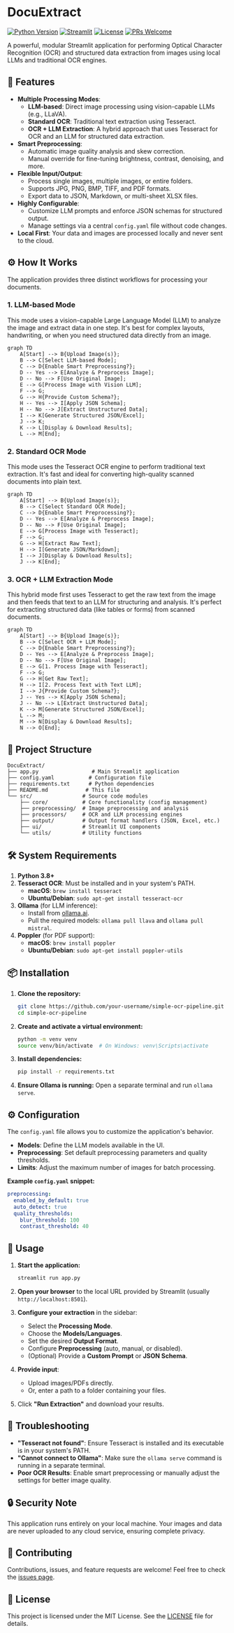 # DocuExtract

[![Python Version](https://img.shields.io/badge/Python-3.8+-blue.svg)](https://www.python.org/downloads/)
[![Streamlit](https://img.shields.io/badge/Streamlit-1.0+-red.svg)](https://streamlit.io)
[![License](https://img.shields.io/badge/License-MIT-green.svg)](https://opensource.org/licenses/MIT)
[![PRs Welcome](https://img.shields.io/badge/PRs-welcome-brightgreen.svg)](CONTRIBUTING.md)

A powerful, modular Streamlit application for performing Optical Character Recognition (OCR) and structured data extraction from images using local LLMs and traditional OCR engines.

## 🚀 Features

- **Multiple Processing Modes**:
  - **LLM-based**: Direct image processing using vision-capable LLMs (e.g., LLaVA).
  - **Standard OCR**: Traditional text extraction using Tesseract.
  - **OCR + LLM Extraction**: A hybrid approach that uses Tesseract for OCR and an LLM for structured data extraction.
- **Smart Preprocessing**:
  - Automatic image quality analysis and skew correction.
  - Manual override for fine-tuning brightness, contrast, denoising, and more.
- **Flexible Input/Output**:
  - Process single images, multiple images, or entire folders.
  - Supports JPG, PNG, BMP, TIFF, and PDF formats.
  - Export data to JSON, Markdown, or multi-sheet XLSX files.
- **Highly Configurable**:
  - Customize LLM prompts and enforce JSON schemas for structured output.
  - Manage settings via a central `config.yaml` file without code changes.
- **Local First**: Your data and images are processed locally and never sent to the cloud.

## ⚙️ How It Works

The application provides three distinct workflows for processing your documents.

### 1. LLM-based Mode

This mode uses a vision-capable Large Language Model (LLM) to analyze the image and extract data in one step. It's best for complex layouts, handwriting, or when you need structured data directly from an image.

```mermaid
graph TD
    A[Start] --> B{Upload Image(s)};
    B --> C[Select LLM-based Mode];
    C --> D{Enable Smart Preprocessing?};
    D -- Yes --> E[Analyze & Preprocess Image];
    D -- No --> F[Use Original Image];
    E --> G[Process Image with Vision LLM];
    F --> G;
    G --> H{Provide Custom Schema?};
    H -- Yes --> I[Apply JSON Schema];
    H -- No --> J[Extract Unstructured Data];
    I --> K[Generate Structured JSON/Excel];
    J --> K;
    K --> L[Display & Download Results];
    L --> M[End];
```

### 2. Standard OCR Mode

This mode uses the Tesseract OCR engine to perform traditional text extraction. It's fast and ideal for converting high-quality scanned documents into plain text.

```mermaid
graph TD
    A[Start] --> B{Upload Image(s)};
    B --> C[Select Standard OCR Mode];
    C --> D{Enable Smart Preprocessing?};
    D -- Yes --> E[Analyze & Preprocess Image];
    D -- No --> F[Use Original Image];
    E --> G[Process Image with Tesseract];
    F --> G;
    G --> H[Extract Raw Text];
    H --> I[Generate JSON/Markdown];
    I --> J[Display & Download Results];
    J --> K[End];
```

### 3. OCR + LLM Extraction Mode

This hybrid mode first uses Tesseract to get the raw text from the image and then feeds that text to an LLM for structuring and analysis. It's perfect for extracting structured data (like tables or forms) from scanned documents.

```mermaid
graph TD
    A[Start] --> B{Upload Image(s)};
    B --> C[Select OCR + LLM Mode];
    C --> D{Enable Smart Preprocessing?};
    D -- Yes --> E[Analyze & Preprocess Image];
    D -- No --> F[Use Original Image];
    E --> G[1. Process Image with Tesseract];
    F --> G;
    G --> H[Get Raw Text];
    H --> I[2. Process Text with Text LLM];
    I --> J{Provide Custom Schema?};
    J -- Yes --> K[Apply JSON Schema];
    J -- No --> L[Extract Unstructured Data];
    K --> M[Generate Structured JSON/Excel];
    L --> M;
    M --> N[Display & Download Results];
    N --> O[End];
```

## 📁 Project Structure

```
DocuExtract/
├── app.py                 # Main Streamlit application
├── config.yaml           # Configuration file
├── requirements.txt      # Python dependencies
├── README.md            # This file
└── src/                # Source code modules
    ├── core/           # Core functionality (config management)
    ├── preprocessing/  # Image preprocessing and analysis
    ├── processors/     # OCR and LLM processing engines
    ├── output/         # Output format handlers (JSON, Excel, etc.)
    ├── ui/             # Streamlit UI components
    └── utils/          # Utility functions
```

## 🛠️ System Requirements

1.  **Python 3.8+**
2.  **Tesseract OCR**: Must be installed and in your system's PATH.
    -   **macOS**: `brew install tesseract`
    -   **Ubuntu/Debian**: `sudo apt-get install tesseract-ocr`
3.  **Ollama** (for LLM inference):
    -   Install from [ollama.ai](https://ollama.ai/install.sh).
    -   Pull the required models: `ollama pull llava` and `ollama pull mistral`.
4.  **Poppler** (for PDF support):
    -   **macOS**: `brew install poppler`
    -   **Ubuntu/Debian**: `sudo apt-get install poppler-utils`

## 📦 Installation

1.  **Clone the repository:**
    ```bash
    git clone https://github.com/your-username/simple-ocr-pipeline.git
    cd simple-ocr-pipeline
    ```

2.  **Create and activate a virtual environment:**
    ```bash
    python -m venv venv
    source venv/bin/activate  # On Windows: venv\Scripts\activate
    ```

3.  **Install dependencies:**
    ```bash
    pip install -r requirements.txt
    ```

4.  **Ensure Ollama is running:**
    Open a separate terminal and run `ollama serve`.

## ⚙️ Configuration

The `config.yaml` file allows you to customize the application's behavior.

-   **Models**: Define the LLM models available in the UI.
-   **Preprocessing**: Set default preprocessing parameters and quality thresholds.
-   **Limits**: Adjust the maximum number of images for batch processing.

**Example `config.yaml` snippet:**
```yaml
preprocessing:
  enabled_by_default: true
  auto_detect: true
  quality_thresholds:
    blur_threshold: 100
    contrast_threshold: 40
```

## 🚀 Usage

1.  **Start the application:**
    ```bash
    streamlit run app.py
    ```

2.  **Open your browser** to the local URL provided by Streamlit (usually `http://localhost:8501`).

3.  **Configure your extraction** in the sidebar:
    -   Select the **Processing Mode**.
    -   Choose the **Models/Languages**.
    -   Set the desired **Output Format**.
    -   Configure **Preprocessing** (auto, manual, or disabled).
    -   (Optional) Provide a **Custom Prompt** or **JSON Schema**.

4.  **Provide input**:
    -   Upload images/PDFs directly.
    -   Or, enter a path to a folder containing your files.

5.  Click **"Run Extraction"** and download your results.

## 🐛 Troubleshooting

-   **"Tesseract not found"**: Ensure Tesseract is installed and its executable is in your system's PATH.
-   **"Cannot connect to Ollama"**: Make sure the `ollama serve` command is running in a separate terminal.
-   **Poor OCR Results**: Enable smart preprocessing or manually adjust the settings for better image quality.

## 🔒 Security Note

This application runs entirely on your local machine. Your images and data are never uploaded to any cloud service, ensuring complete privacy.

## 🤝 Contributing

Contributions, issues, and feature requests are welcome! Feel free to check the [issues page](https://github.com/your-username/simple-ocr-pipeline/issues).

## 📄 License

This project is licensed under the MIT License. See the [LICENSE](LICENSE) file for details.
